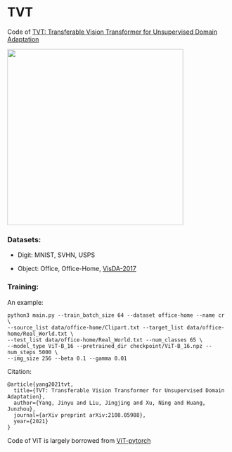 # TVT
Code of [TVT: Transferable Vision Transformer for Unsupervised Domain Adaptation](https://arxiv.org/pdf/2108.05988.pdf)

<p align="left"> 
<img width="400" src="https://github.com/uta-smile/TVT/blob/main/image.png">
</p>


### Datasets:

- Digit: MNIST, SVHN, USPS

- Object: Office, Office-Home, [VisDA-2017](https://github.com/VisionLearningGroup/taskcv-2017-public/tree/master/classification)

### Training:

An example:
```
python3 main.py --train_batch_size 64 --dataset office-home --name cr \
--source_list data/office-home/Clipart.txt --target_list data/office-home/Real_World.txt \
--test_list data/office-home/Real_World.txt --num_classes 65 \
--model_type ViT-B_16 --pretrained_dir checkpoint/ViT-B_16.npz --num_steps 5000 \
--img_size 256 --beta 0.1 --gamma 0.01
```


Citation:
```
@article{yang2021tvt,
  title={TVT: Transferable Vision Transformer for Unsupervised Domain Adaptation},
  author={Yang, Jinyu and Liu, Jingjing and Xu, Ning and Huang, Junzhou},
  journal={arXiv preprint arXiv:2108.05988},
  year={2021}
}
```
Code of ViT is largely borrowed from [ViT-pytorch](https://github.com/jeonsworld/ViT-pytorch)
